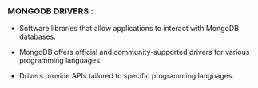 ### MONGODB DRIVERS : 

- Software libraries that allow applications to interact with MongoDB databases.

- MongoDB offers official and community-supported drivers for various programming languages.

- Drivers provide APIs tailored to specific programming languages.

